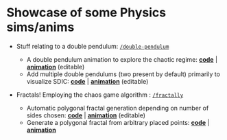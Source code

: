 # Showcase of some Physics sims/anims

- Stuff relating to a double pendulum: [`/double-pendulum`](./double-pendulum/)
  - A double pendulum animation to explore the chaotic regime: [**code**](./double-pendulum/basic/) | [**animation**](https://editor.p5js.org/amzon-ex/sketches/-2uDMa5rV) (editable)
  - Add multiple double pendulums (two present by default) primarily to visualize SDIC: [**code**](./double-pendulum/multiple/) | [**animation**](https://editor.p5js.org/amzon-ex/sketches/DyefCyVpU) (editable)

- Fractals! Employing the chaos game algorithm : [`/fractally`](./fractally/)
  - Automatic polygonal fractal generation depending on number of sides chosen: [**code**](./fractally/fractalpoly/) | [**animation**](https://editor.p5js.org/amzon-ex/sketches/X3Gglr6On) (editable)
  - Generate a polygonal fractal from arbitrary placed points: [**code**](./fractally/arbipolyfrac/) | [**animation**](https://amzon-ex.github.io/fractally/arbipolyfrac/arbipolyfrac.html)
